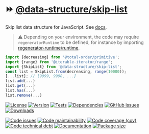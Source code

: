 :fast_forward: [@data-structure/skip-list](https://data-structures-and-algorithms.github.io/skip-list)
==

Skip list data structure for JavaScript.
See [docs](https://data-structures-and-algorithms.github.io/skip-list/index.html).

> :warning: Depending on your environment, the code may require
> `regeneratorRuntime` to be defined, for instance by importing
> [regenerator-runtime/runtime](https://www.npmjs.com/package/regenerator-runtime).

```js
import {decreasing} from '@total-order/primitive';
import {range} from '@iterable-iterator/range';
import {SkipList} from '@data-structure/skip-list';
const list = SkipList.from(decreasing, range(10000));
[...list]; // [9999, 9998, ...]
list.add(...)
list.get(...)
list.has(...)
list.remove(...)
```

[![License](https://img.shields.io/github/license/data-structures-and-algorithms/skip-list.svg)](https://raw.githubusercontent.com/data-structures-and-algorithms/skip-list/main/LICENSE)
[![Version](https://img.shields.io/npm/v/@data-structure/skip-list.svg)](https://www.npmjs.org/package/@data-structure/skip-list)
[![Tests](https://img.shields.io/github/actions/workflow/status/data-structures-and-algorithms/skip-list/ci.yml?branch=main&event=push&label=tests)](https://github.com/data-structures-and-algorithms/skip-list/actions/workflows/ci.yml?query=branch:main)
[![Dependencies](https://img.shields.io/librariesio/github/data-structures-and-algorithms/skip-list.svg)](https://github.com/data-structures-and-algorithms/skip-list/network/dependencies)
[![GitHub issues](https://img.shields.io/github/issues/data-structures-and-algorithms/skip-list.svg)](https://github.com/data-structures-and-algorithms/skip-list/issues)
[![Downloads](https://img.shields.io/npm/dm/@data-structure/skip-list.svg)](https://www.npmjs.org/package/@data-structure/skip-list)

[![Code issues](https://img.shields.io/codeclimate/issues/data-structures-and-algorithms/skip-list.svg)](https://codeclimate.com/github/data-structures-and-algorithms/skip-list/issues)
[![Code maintainability](https://img.shields.io/codeclimate/maintainability/data-structures-and-algorithms/skip-list.svg)](https://codeclimate.com/github/data-structures-and-algorithms/skip-list/trends/churn)
[![Code coverage (cov)](https://img.shields.io/codecov/c/gh/data-structures-and-algorithms/skip-list/main.svg)](https://codecov.io/gh/data-structures-and-algorithms/skip-list)
[![Code technical debt](https://img.shields.io/codeclimate/tech-debt/data-structures-and-algorithms/skip-list.svg)](https://codeclimate.com/github/data-structures-and-algorithms/skip-list/trends/technical_debt)
[![Documentation](https://data-structures-and-algorithms.github.io/skip-list/badge.svg)](https://data-structures-and-algorithms.github.io/skip-list/source.html)
[![Package size](https://img.shields.io/bundlephobia/minzip/@data-structure/skip-list)](https://bundlephobia.com/result?p=@data-structure/skip-list)
